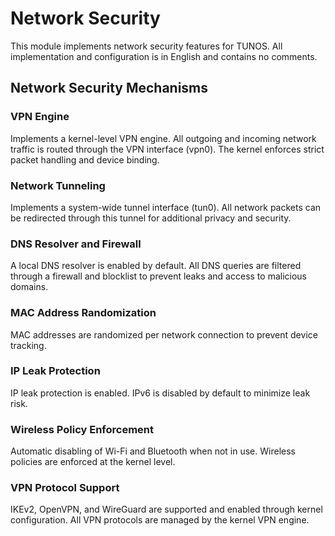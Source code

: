 # Network Security

This module implements network security features for TUNOS. All implementation and configuration is in English and contains no comments.

## Network Security Mechanisms

### VPN Engine
Implements a kernel-level VPN engine. All outgoing and incoming network traffic is routed through the VPN interface (vpn0). The kernel enforces strict packet handling and device binding.

### Network Tunneling
Implements a system-wide tunnel interface (tun0). All network packets can be redirected through this tunnel for additional privacy and security.

### DNS Resolver and Firewall
A local DNS resolver is enabled by default. All DNS queries are filtered through a firewall and blocklist to prevent leaks and access to malicious domains.

### MAC Address Randomization
MAC addresses are randomized per network connection to prevent device tracking.

### IP Leak Protection
IP leak protection is enabled. IPv6 is disabled by default to minimize leak risk.

### Wireless Policy Enforcement
Automatic disabling of Wi-Fi and Bluetooth when not in use. Wireless policies are enforced at the kernel level.

### VPN Protocol Support
IKEv2, OpenVPN, and WireGuard are supported and enabled through kernel configuration. All VPN protocols are managed by the kernel VPN engine.